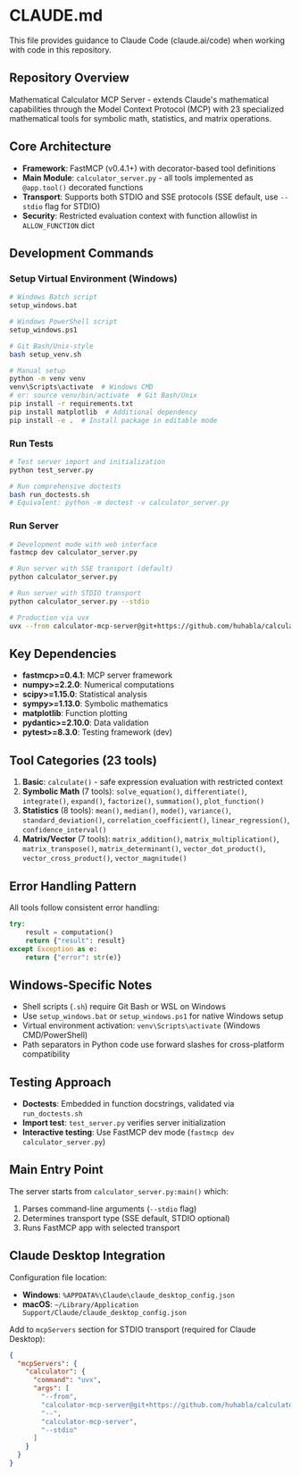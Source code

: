 # CLAUDE.md

This file provides guidance to Claude Code (claude.ai/code) when working with code in this repository.

## Repository Overview

Mathematical Calculator MCP Server - extends Claude's mathematical capabilities through the Model Context Protocol (MCP) with 23 specialized mathematical tools for symbolic math, statistics, and matrix operations.

## Core Architecture

- **Framework**: FastMCP (v0.4.1+) with decorator-based tool definitions
- **Main Module**: `calculator_server.py` - all tools implemented as `@app.tool()` decorated functions
- **Transport**: Supports both STDIO and SSE protocols (SSE default, use `--stdio` flag for STDIO)
- **Security**: Restricted evaluation context with function allowlist in `ALLOW_FUNCTION` dict

## Development Commands

### Setup Virtual Environment (Windows)
```bash
# Windows Batch script
setup_windows.bat

# Windows PowerShell script  
setup_windows.ps1

# Git Bash/Unix-style
bash setup_venv.sh

# Manual setup
python -m venv venv
venv\Scripts\activate  # Windows CMD
# or: source venv/bin/activate  # Git Bash/Unix
pip install -r requirements.txt
pip install matplotlib  # Additional dependency
pip install -e .  # Install package in editable mode
```

### Run Tests
```bash
# Test server import and initialization
python test_server.py

# Run comprehensive doctests
bash run_doctests.sh
# Equivalent: python -m doctest -v calculator_server.py
```

### Run Server
```bash
# Development mode with web interface
fastmcp dev calculator_server.py

# Run server with SSE transport (default)
python calculator_server.py

# Run server with STDIO transport
python calculator_server.py --stdio

# Production via uvx
uvx --from calculator-mcp-server@git+https://github.com/huhabla/calculator-mcp-server.git -- calculator-mcp-server --stdio
```

## Key Dependencies

- **fastmcp>=0.4.1**: MCP server framework
- **numpy>=2.2.0**: Numerical computations
- **scipy>=1.15.0**: Statistical analysis  
- **sympy>=1.13.0**: Symbolic mathematics
- **matplotlib**: Function plotting
- **pydantic>=2.10.0**: Data validation
- **pytest>=8.3.0**: Testing framework (dev)

## Tool Categories (23 tools)

1. **Basic**: `calculate()` - safe expression evaluation with restricted context
2. **Symbolic Math** (7 tools): `solve_equation()`, `differentiate()`, `integrate()`, `expand()`, `factorize()`, `summation()`, `plot_function()`
3. **Statistics** (8 tools): `mean()`, `median()`, `mode()`, `variance()`, `standard_deviation()`, `correlation_coefficient()`, `linear_regression()`, `confidence_interval()`
4. **Matrix/Vector** (7 tools): `matrix_addition()`, `matrix_multiplication()`, `matrix_transpose()`, `matrix_determinant()`, `vector_dot_product()`, `vector_cross_product()`, `vector_magnitude()`

## Error Handling Pattern

All tools follow consistent error handling:
```python
try:
    result = computation()
    return {"result": result}
except Exception as e:
    return {"error": str(e)}
```

## Windows-Specific Notes

- Shell scripts (`.sh`) require Git Bash or WSL on Windows
- Use `setup_windows.bat` or `setup_windows.ps1` for native Windows setup
- Virtual environment activation: `venv\Scripts\activate` (Windows CMD/PowerShell)
- Path separators in Python code use forward slashes for cross-platform compatibility

## Testing Approach

- **Doctests**: Embedded in function docstrings, validated via `run_doctests.sh`
- **Import test**: `test_server.py` verifies server initialization
- **Interactive testing**: Use FastMCP dev mode (`fastmcp dev calculator_server.py`)

## Main Entry Point

The server starts from `calculator_server.py:main()` which:
1. Parses command-line arguments (`--stdio` flag)
2. Determines transport type (SSE default, STDIO optional)
3. Runs FastMCP app with selected transport

## Claude Desktop Integration

Configuration file location:
- **Windows**: `%APPDATA%\Claude\claude_desktop_config.json`
- **macOS**: `~/Library/Application Support/Claude/claude_desktop_config.json`

Add to `mcpServers` section for STDIO transport (required for Claude Desktop):
```json
{
  "mcpServers": {
    "calculator": {
      "command": "uvx",
      "args": [
        "--from",
        "calculator-mcp-server@git+https://github.com/huhabla/calculator-mcp-server.git",
        "--",
        "calculator-mcp-server",
        "--stdio"
      ]
    }
  }
}
```